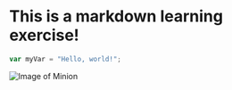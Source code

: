 # This is a markdown learning exercise!

``` javascript
var myVar = "Hello, world!";
```

![Image of Minion](https://octodex.github.com/images/minion.png)
